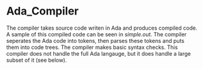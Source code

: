 # Ada_Compiler
The compiler takes source code writen in Ada and produces compiled code. A sample of this compiled code can be seen in *simple.out*. The compiler seperates the Ada code into tokens, then parses these tokens and puts them into code trees. The compiler makes basic syntax checks. This compiler does not handle the full Ada langauge, but it does handle a large subset of it (see below). 
